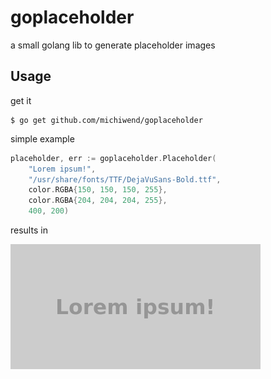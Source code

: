 goplaceholder
=============
a small golang lib to generate placeholder images

## Usage
get it
```
$ go get github.com/michiwend/goplaceholder
```

simple example
```Go
placeholder, err := goplaceholder.Placeholder(
    "Lorem ipsum!",
    "/usr/share/fonts/TTF/DejaVuSans-Bold.ttf",
    color.RGBA{150, 150, 150, 255},
    color.RGBA{204, 204, 204, 255},
    400, 200)
```

results in

![example placeholder](example/lorem.png)
